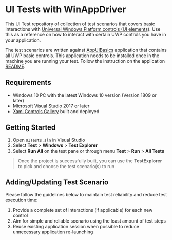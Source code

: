 # UI Tests with WinAppDriver

This UI Test repository of collection of test scenarios that covers basic interactions with [Universal Windows Platform controls (UI elements)](https://docs.microsoft.com/en-us/windows/uwp/controls-and-patterns/). Use this as a reference on how to interact with certain UWP controls you have in your application.

The test scenarios are written against [AppUIBasics](../../ApplicationUnderTests/AppUIBasics) application that contains all UWP basic controls. This application needs to be installed once in the machine you are running your test. Follow the instruction on the application [README](../../ApplicationUnderTests/AppUIBasics/README.md).


## Requirements

- Windows 10 PC with the latest Windows 10 version (Version 1809 or later)
- Microsoft Visual Studio 2017 or later
- [Xaml Controls Gallery](../../XamlControlsGallery/XamlControlsGallery.sln) built and deployed 


## Getting Started

1. Open `UITests.sln` in Visual Studio
2. Select **Test** > **Windows** > **Test Explorer**
3. Select **Run All** on the test pane or through menu **Test** > **Run** > **All Tests**

> Once the project is successfully built, you can use the **TestExplorer** to pick and choose the test scenario(s) to run


## Adding/Updating Test Scenario

Please follow the guidelines below to maintain test reliability and reduce test execution time:
1. Provide a complete set of interactions (if applicable) for each new control
2. Aim for simple and reliable scenario using the least amount of test steps
3. Reuse existing application session when possible to reduce unnecessary application re-launching

